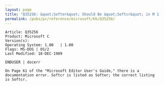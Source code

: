 ```yaml
---
layout: page
title: "Q35256: &quot;Softer&quot; Should Be &quot;Softcr&quot; in M 1.0 User's Guide"
permalink: /pubs/pc/reference/microsoft/kb/Q35256/
---
```


	Article: Q35256
	Product: Microsoft C
	Version(s): 
	Operating System: 1.00   | 1.00
	Flags: MS-DOS | OS/2
	Last Modified: 18-DEC-1989
	
	ENDUSER | docerr
	
	On Page 61 of the "Microsoft Editor User's Guide," there is a
	documentation error. Softcr is listed as Softer; the correct listing
	is Softcr.
